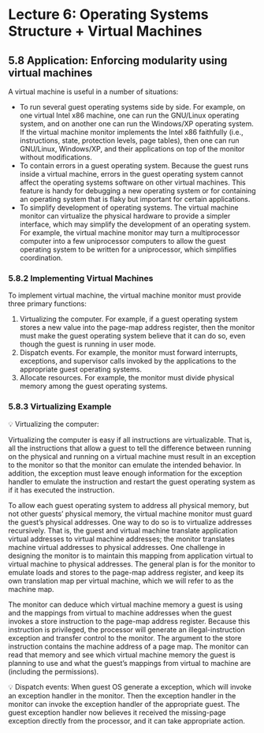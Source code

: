# Lecture 6: Operating Systems Structure + Virtual Machines

## 5.8 Application: Enforcing modularity using virtual machines

A virtual machine is useful in a number of situations:

- To run several guest operating systems side by side. For example, on one virtual Intel x86 machine, one can run the GNU/Linux operating system, and on another one can run the Windows/XP operating system. If the virtual machine monitor implements the Intel x86 faithfully (i.e., instructions, state, protection levels, page tables), then one can run GNU/Linux, Windows/XP, and their applications on top of the monitor without modifications.
- To contain errors in a guest operating system. Because the guest runs inside a virtual machine, errors in the guest operating system cannot affect the operating systems software on other virtual machines. This feature is handy for debugging a new operating system or for containing an operating system that is flaky but important for certain applications.
- To simplify development of operating systems. The virtual machine monitor can virtualize the physical hardware to provide a simpler interface, which may simplify the development of an operating system. For example, the virtual machine monitor may turn a multiprocessor computer into a few uniprocessor computers to allow the guest operating system to be written for a uniprocessor, which simplifies coordination.

### 5.8.2 Implementing Virtual Machines

To implement virtual machine, the virtual machine monitor must provide three primary functions:

1. Virtualizing the computer. For example, if a guest operating system stores a new value into the page-map address register, then the monitor must make the guest operating system believe that it can do so, even though the guest is running in user mode.
2. Dispatch events. For example, the monitor must forward interrupts, exceptions, and supervisor calls invoked by the applications to the appropriate guest operating systems.
3. Allocate resources. For example, the monitor must divide physical memory among the guest operating systems.

### 5.8.3 Virtualizing Example

<aside>
💡 Virtualizing the computer:

Virtualizing the computer is easy if all instructions are virtualizable. That is, all the instructions that allow a guest to tell the difference between running on the physical and running on a virtual machine must result in an exception to the monitor so that the monitor can emulate the intended behavior. In addition, the exception must leave enough information for the exception handler to emulate the instruction and restart the guest operating system as if it has executed the instruction.

To allow each guest operating system to address all physical memory, but not other guests’ physical memory, the virtual machine monitor must guard the guest’s physical addresses. One way to do so is to virtualize addresses recursively. That is, the guest and virtual machine translate application virtual addresses to virtual machine addresses; the monitor translates machine virtual addresses to physical addresses. One challenge in designing the monitor is to maintain this mapping from application virtual to virtual machine to physical addresses. The general plan is for the monitor to emulate loads and stores to the page-map address register, and keep its own translation map per virtual machine, which we will refer to as the machine map.

The monitor can deduce which virtual machine memory a guest is using and the mappings from virtual to machine addresses when the guest invokes a store instruction to the page-map address register. Because this instruction is privileged, the processor will generate an illegal-instruction exception and transfer control to the monitor. The argument to the store instruction contains the machine address of a page map. The monitor can read that memory and see which virtual machine memory the guest is planning to use and what the guest’s mappings from virtual to machine are (including the permissions).

</aside>

<aside>
💡 Dispatch events:
When guest OS generate a exception, which will invoke an exception handler in the monitor. Then the exception handler in the monitor can invoke the exception handler of the appropriate guest. The guest exception handler now believes it received the missing-page exception directly from the processor, and it can take appropriate action.

</aside>